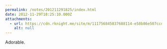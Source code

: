 ```yaml
---
permalink: /notes/201211291825/index.html
date: 2012-11-29T18:25:10.000Z
attachments:
  - url: https://cdn.rknight.me/site/m/111756845837688114-e58b86e507ccd3f6.jpeg
    alt: null
---
```


Adorable.
